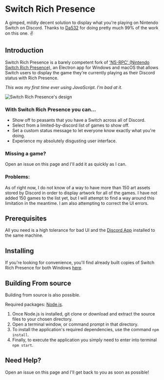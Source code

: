 # Switch Rich Presence
A gimped, mildly decent solution to display what you're playing on Nintendo Switch on Discord. Thanks to [Da532](https://github.com/Da532) for doing pretty much 99% of the work on this one. ✌️

## Introduction
Switch Rich Presence is a barely competent fork of ['NS-RPC' (Nintendo Switch Rich Presence)](https://github.com/Da532/NS-RPC), an Electron app for Windows and macOS that allows Switch users to display
the game they're currently playing as their Discord status with Rich Presence.

*This was my first time ever using JavaScript. I'm bad at it.*

![Switch Rich Presence's design](https://i.imgur.com/hPkveG6.png)

### With Switch Rich Presence you can...
* Show off to peasants that you have a Switch across all of Discord.
* Select from a limited-by-discord list of games to show off.
* Set a custom status message to let everyone know exactly what you're doing.
* Experience my absolutely disgusting user interface.

### Missing a game?
Open an issue on this page and I'll add it as quickly as I can.

### Problems:
As of right now, I do not know of a way to have more than 150 art assets stored by Discord in order to display artwork for all of the games. I have not added 150 games to the list yet, but I will attempt to find a way around this limitation in the meantime.
I am also attempting to correct the UI errors.

## Prerequisites
All you need is a high tolerance for bad UI and the [Discord App](https://discordapp.com) installed to the same machine.

## Installing
If you're looking for convenience, you'll find already built copies of Switch Rich Presence for
both Windows [here](https://github.com/hobby-grade/Switch-Rich-Presence/releases).

## Building From source
Building from source is also possible.

Required packages: [Node.js](https://nodejs.org/).

1. Once Node.js is installed, git clone or download and extract the source files to your chosen directory.
2. Open a terminal window, or command prompt in that directory.
3. To install the application's required dependencies, use the command `npm install`.
4. Finally, to execute the application you simply need to enter into terminal `npm start`.

## Need Help?
Open an issue on this page and I'll get back to you as soon as possible!
